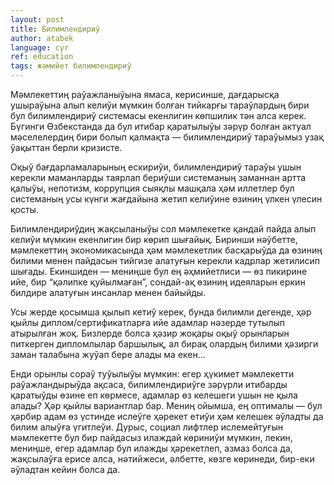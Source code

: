 ```yaml
---
layout: post
title: Билимлендириў
author: atabek
language: cyr
ref: education
tags: жәмийет билимлендириў
---
```


Мәмлекеттиң раўажланыўына ямаса, керисинше, дағдарысқа ушыраўына алып келиўи мүмкин болған тийкарғы тараўлардың бири бул билимлендириў системасы екенлигин көпшилик тән алса керек. Бүгинги Өзбекстанда да бул итибар қаратылыўы зәрүр болған актуал мәселелердиң бири болып қалмақта — билимлендириў тараўымыз узақ ўақыттан берли кризисте.

Оқыў бағдарламаларының ескириўи, билимлендириў тараўы ушын керекли маманларды таярлап бериўши системаның заманнан артта қалыўы, непотизм, коррупция сыяқлы машқала ҳәм иллетлер бул системаның усы күнги жағдайына жетип келиўине өзиниң үлкен үлесин қосты.

Билимлендириўдиң жақсыланыўы сол мәмлекетке қандай пайда алып келиўи мүмкин екенлигин бир көрип шығайық. Биринши нәўбетте, мәмлекеттиң экономикасында ҳәм мәмлекетлик басқарыўда да өзиниң билими менен пайдасын тийгизе алатуғын керекли кадрлар жетилисип шығады. Екиншиден — мениңше бул ең әҳмийетлиси — өз пикирине ийе, бир “қәлипке қуйылмаған”, сондай-ақ өзиниң идеяларын еркин билдире алатуғын инсанлар менен байыйды.

Усы жерде қосымша қылып кетиў керек, бунда билимли дегенде, ҳәр қыйлы диплом/сертификатларға ийе адамлар нәзерде тутылып атырылған жоқ. Бизлерде болса ҳәзир жоқары оқыў орынларын питкерген дипломлылар баршылық, ал бирақ олардың билими ҳәзирги заман талабына жуўап бере алады ма екен...

Енди орынлы сораў туўылыўы мүмкин: егер ҳүкимет мәмлекетти раўажландырыўда ақсаса, билимлендириўге зәрүрли итибарды қаратыўды өзине еп көрмесе, адамлар өз келешеги ушын не қыла алады? Ҳәр қыйлы вариантлар бар. Мениң ойымша, ең оптималы — бул ҳәрбир адам өз үстинде ислеўге ҳәрекет етиўи ҳәм келешек әўладты да билим алыўға үгитлеўи. Дурыс, социал лифтлер ислемейтуғын мәмлекетте бул бир пайдасыз илаждай көриниўи мүмкин, лекин, мениңше, егер адамлар бул илажды ҳәрекетлеп, азмаз болса да, жақсылаўға ерисе алса, нәтийжеси, әлбетте, көзге көринеди, бир-еки әўладтан кейин болса да.
